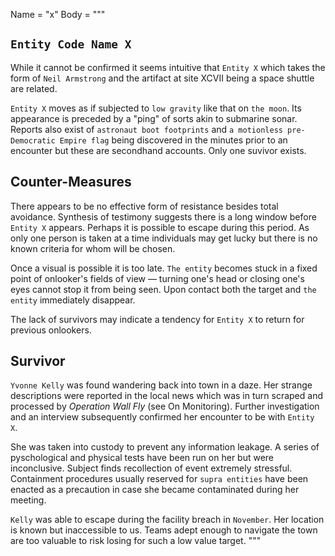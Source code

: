 Name = "x"
Body = """
## `Entity Code Name X`

While it cannot be confirmed it seems intuitive that `Entity X` which takes the form of `Neil Armstrong` and the artifact at site XCVII being a space shuttle are related.

`Entity X` moves as if subjected to `low gravity` like that on `the moon`. Its appearance is preceded by a "ping" of sorts akin to submarine sonar. Reports also exist of `astronaut boot footprints` and `a motionless pre-Democratic Empire flag` being discovered in the minutes prior to an encounter but these are secondhand accounts. Only one suvivor exists.

## Counter-Measures

There appears to be no effective form of resistance besides total avoidance. Synthesis of testimony suggests there is a long window before `Entity X` appears. Perhaps it is possible to escape during this period. As only one person is taken at a time individuals may get lucky but there is no known criteria for whom will be chosen.

Once a visual is possible it is too late. `The entity` becomes stuck in a fixed point of onlooker's fields of view — turning one's head or closing one's eyes cannot stop it from being seen. Upon contact both the target and `the entity` immediately disappear.

The lack of survivors may indicate a tendency for `Entity X` to return for previous onlookers.

## Survivor

`Yvonne Kelly` was found wandering back into town in a daze. Her strange descriptions were reported in the local news which was in turn scraped and processed by *Operation Wall Fly* (see On Monitoring). Further investigation and an interview subsequently confirmed her encounter to be with `Entity X`.

She was taken into custody to prevent any information leakage. A series of pyschological and physical tests have been run on her but were inconclusive. Subject finds recollection of event extremely stressful. Containment procedures usually reserved for `supra entities` have been enacted as a precaution in case she became contaminated during her meeting.

`Kelly` was able to escape during the facility breach in `November`. Her location is known but inaccessible to us. Teams adept enough to navigate the town are too valuable to risk losing for such a low value target.
"""